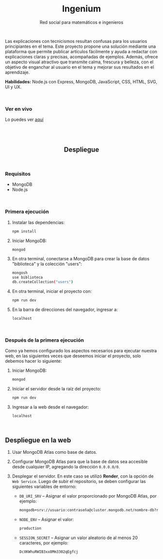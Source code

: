 <br>

<h1 align="center">Ingenium</h1>
<p align="center">Red social para matemáticos e ingenieros</p>

<br>

Las explicaciones con tecnicismos resultan confusas para los usuarios principiantes en el tema. Este proyecto propone una solución mediante una plataforma que permite publicar artículos fácilmente y ayuda a redactar con explicaciones claras y precisas, acompañadas de ejemplos. Además, ofrece un aspecto visual atractivo que transmite calma, frescura y belleza, con el objetivo de enganchar al usuario en el tema y mejorar sus resultados en el aprendizaje.

**Habilidades:** Node.js con Express, MongoDB, JavaScript, CSS, HTML, SVG, UI y UX.

<br>

### Ver en vivo

Lo puedes ver [aquí](https://ingeniumedu.onrender.com/)

<br>
<br>

<h2 align="center">Despliegue</h2>

<br>

### Requisitos
* MongoDB  
* Node.js

<br>

### Primera ejecución

1. Instalar las dependencias:
	```bash
	npm install
	```
2. Iniciar MongoDB:
	```bash
	mongod
	```
3. En otra terminal, conectarse a MongoDB para crear la base de datos "biblioteca" y la colección "users":
	```bash
	mongosh
	use biblioteca
	db.createCollection("users")
	```
4. En otra terminal, iniciar el proyecto con:
	```bash
	npm run dev
	```
5. En la barra de direcciones del navegador, ingresar a:
	```
	localhost
	```

<br>

### Después de la primera ejecución

Como ya hemos configurado los aspectos necesarios para ejecutar nuestra web, en las siguientes veces que deseemos iniciar el proyecto, solo debemos hacer lo siguiente:

1. Iniciar MongoDB:
	```bash
	mongod
	```

2. Iniciar el servidor desde la raíz del proyecto:
	```bash
	npm run dev
	```

3. Ingresar a la web desde el navegador:
	```
	localhost
	```

<br>

## Despliegue en la web

1. Usar MongoDB Atlas como base de datos.
2. Configurar MongoDB Atlas para que la base de datos sea accesible desde cualquier IP, agregando la dirección `0.0.0.0/0`.
3. Desplegar el servidor. En este caso se utilizó **Render**, con la opción de `Web Service`. Luego de subir el repositorio, se deben configurar las siguientes variables de entorno:

	* `DB_URI_SRV` – Asignar el valor proporcionado por MongoDB Atlas, por ejemplo:
		```bash
		mongodb+srv://usuario:contraseña@cluster.mongodb.net/nombre-db?retryWrites=true&w=majority
		```
	* `NODE_ENV` – Asignar el valor:
		```bash
		production
		```
	* `SESSION_SECRET` – Asignar un valor aleatorio de al menos 20 caracteres, por ejemplo:
		```bash
		DcXKWhuRWIB3xx8Mm3302qEgfcj
		```

<br>
